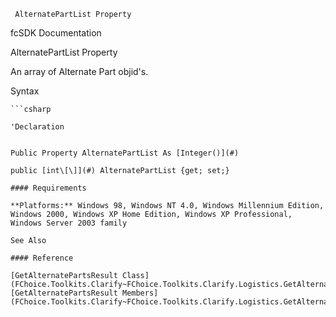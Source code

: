﻿     AlternatePartList Property                                                   

fcSDK Documentation

AlternatePartList Property

An array of Alternate Part objid's.

Syntax

```vbnet
```csharp

'Declaration
 

Public Property AlternatePartList As [Integer()](#)

public [int\[\]](#) AlternatePartList {get; set;}

#### Requirements

**Platforms:** Windows 98, Windows NT 4.0, Windows Millennium Edition, Windows 2000, Windows XP Home Edition, Windows XP Professional, Windows Server 2003 family

See Also

#### Reference

[GetAlternatePartsResult Class](FChoice.Toolkits.Clarify~FChoice.Toolkits.Clarify.Logistics.GetAlternatePartsResult.md)  
[GetAlternatePartsResult Members](FChoice.Toolkits.Clarify~FChoice.Toolkits.Clarify.Logistics.GetAlternatePartsResult_members.md)